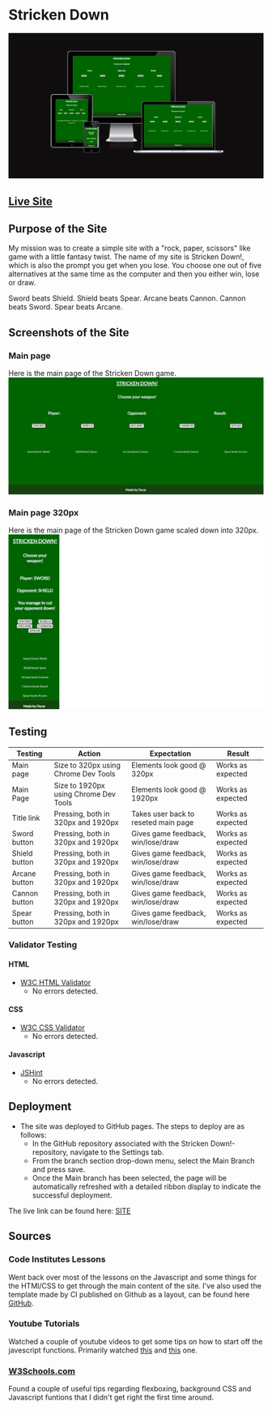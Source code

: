 # Stricken Down

![Responsiveness](/assets/images/responsive.jpg)
## [Live Site](https://rakdoslover.github.io/javascript-game-1/)

## Purpose of the Site

My mission was to create a simple site with a "rock, paper, scissors" like game
with a little fantasy twist.
The name of my site is Stricken Down!, which is also the prompt you get when you lose.
You choose one out of five alternatives at the same time as the computer and then
you either win, lose or draw.

Sword beats Shield.
Shield beats Spear.
Arcane beats Cannon.
Cannon beats Sword.
Spear beats Arcane.

## Screenshots of the Site

### Main page
Here is the main page of the Stricken Down game.
![Main page](/assets/images/home-page.jpg)

### Main page 320px
Here is the main page of the Stricken Down game scaled down into 320px.
![Main page 320px](/assets/images/home-page-320.jpg)

## Testing

**Testing** | **Action** | **Expectation** | **Result**
----------|----------|----------|----------
Main page | Size to 320px using Chrome Dev Tools | Elements look good @ 320px | Works as expected
Main Page | Size to 1920px using Chrome Dev Tools | Elements look good @ 1920px | Works as expected
Title link | Pressing, both in 320px and 1920px | Takes user back to reseted main page | Works as expected
Sword button | Pressing, both in 320px and 1920px | Gives game feedback, win/lose/draw | Works as expected
Shield button | Pressing, both in 320px and 1920px | Gives game feedback, win/lose/draw | Works as expected
Arcane button | Pressing, both in 320px and 1920px | Gives game feedback, win/lose/draw | Works as expected
Cannon button | Pressing, both in 320px and 1920px | Gives game feedback, win/lose/draw | Works as expected
Spear button | Pressing, both in 320px and 1920px | Gives game feedback, win/lose/draw | Works as expected

### Validator Testing
#### HTML
- [W3C HTML Validator](https://validator.w3.org/)
  - No errors detected.

#### CSS
- [W3C CSS Validator](https://jigsaw.w3.org/css-validator/#validate_by_uri)
  - No errors detected.

#### Javascript
- [JSHint](https://jshint.com/)
  - No errors detected.

## Deployment
- The site was deployed to GitHub pages. The steps to deploy are as follows:
    - In the GitHub repository associated with the Stricken Down!-repository, navigate to the Settings tab.
    - From the branch section drop-down menu, select the Main Branch and press save.
    - Once the Main branch has been selected, the page will be automatically refreshed with a detailed ribbon display to indicate the successful deployment.

The live link can be found here: [SITE](https://rakdoslover.github.io/javascript-game-1/)

## Sources
### Code Institutes Lessons
Went back over most of the lessons on the Javascript and some things for the HTMl/CSS
to get through the main content of the site. I've also used the template made by CI published on Github as a layout, can be found here [GitHub](https://github.com/Code-Institute-Solutions/love-running-2.0-sourcecode).

### Youtube Tutorials
Watched a couple of youtube videos to get some tips on how to start off the javescript
functions. Primarily watched [this](https://www.youtube.com/watch?v=RwFeg0cEZvQ&ab_channel=CodewithAniaKub%C3%B3w)
and [this](https://www.youtube.com/watch?v=n1_vHArDBRA&ab_channel=BroCode) one.

### [W3Schools.com](https://www.w3schools.com/js/default.asp)
Found a couple of useful tips regarding flexboxing, background CSS and Javascript
funtions that I didn't get right the first time around.
